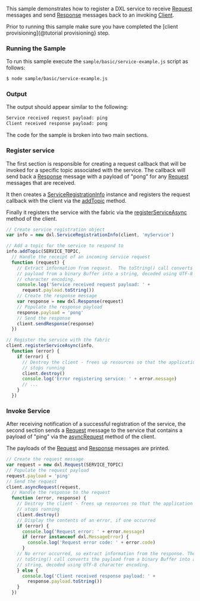 This sample demonstrates how to register a DXL service to receive
[Request](Request.html) messages and send [Response](Response.html) messages
back to an invoking [Client](Client.html).

Prior to running this sample make sure you have completed the
[client provisioning]{@tutorial provisioning} step.

### Running the Sample

To run this sample execute the ``sample/basic/service-example.js`` script as
follows:

```sh
$ node sample/basic/service-example.js
```

### Output

The output should appear similar to the following:

```sh
Service received request payload: ping
Client received response payload: pong
```

The code for the sample is broken into two main sections.

### Register service

The first section is responsible for creating a request callback that will be
invoked for a specific topic associated with the service. The callback will
send back a [Response](Response.html) message with a payload of "pong"
for any [Request](Request.html) messages that are received.

It then creates a [ServiceRegistrationInfo](ServiceRegistrationInfo.html)
instance and registers the request callback with the client via the
[addTopic](ServiceRegistrationInfo.html#addTopic) method.

Finally it registers the service with the fabric via the
[registerServiceAsync](Client.html#registerServiceAsync) method of the client.

```js
// Create service registration object
var info = new dxl.ServiceRegistrationInfo(client, 'myService')

// Add a topic for the service to respond to
info.addTopic(SERVICE_TOPIC,
  // Handle the receipt of an incoming service request
  function (request) {
    // Extract information from request.  The toString() call converts the
    // payload from a binary Buffer into a string, decoded using UTF-8
    // character encoding.
    console.log('Service received request payload: ' +
      request.payload.toString())
    // Create the response message
    var response = new dxl.Response(request)
    // Populate the response payload
    response.payload = 'pong'
    // Send the response
    client.sendResponse(response)
  })

// Register the service with the fabric
client.registerServiceAsync(info,
  function (error) {
    if (error) {
      // Destroy the client - frees up resources so that the application
      // stops running
      client.destroy()
      console.log('Error registering service: ' + error.message)
      // ...
    }
  })
```

### Invoke Service

After receiving notification of a successful registration of the service, the
second section sends a [Request](Request.html) message to the service that
contains a payload of "ping" via the [asyncRequest](Client.html#asyncRequest)
method of the client.

The payloads of the [Request](Request.html) and [Response](Response.html)
messages are printed.

```js
// Create the request message
var request = new dxl.Request(SERVICE_TOPIC)
// Populate the request payload
request.payload = 'ping'
// Send the request
client.asyncRequest(request,
  // Handle the response to the request
  function (error, response) {
    // Destroy the client - frees up resources so that the application
    // stops running
    client.destroy()
    // Display the contents of an error, if one occurred
    if (error) {
      console.log('Request error: ' + error.message)
      if (error instanceof dxl.MessageError) {
        console.log('Request error code: ' + error.code)
      }
    // No error occurred, so extract information from the response. The
    // toString() call converts the payload from a binary Buffer into a
    // string, decoded using UTF-8 character encoding.
    } else {
      console.log('Client received response payload: ' +
        response.payload.toString())
    }
  })
```
